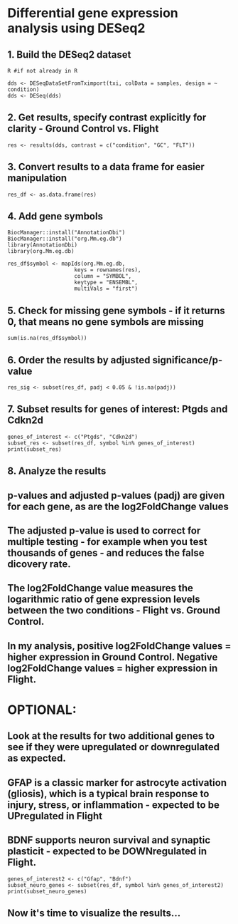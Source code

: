 # Differential gene expression analysis using DESeq2

## 1. Build the DESeq2 dataset
```
R #if not already in R

dds <- DESeqDataSetFromTximport(txi, colData = samples, design = ~ condition)
dds <- DESeq(dds)
```
## 2. Get results, specify contrast explicitly for clarity - Ground Control vs. Flight
```
res <- results(dds, contrast = c("condition", "GC", "FLT"))
```
## 3. Convert results to a data frame for easier manipulation
```
res_df <- as.data.frame(res)
```
## 4. Add gene symbols
```
BiocManager::install("AnnotationDbi")
BiocManager::install("org.Mm.eg.db")
library(AnnotationDbi)
library(org.Mm.eg.db)

res_df$symbol <- mapIds(org.Mm.eg.db,
                     keys = rownames(res),
                     column = "SYMBOL",
                     keytype = "ENSEMBL",
                     multiVals = "first")
```
## 5. Check for missing gene symbols - if it returns 0, that means no gene symbols are missing 
```
sum(is.na(res_df$symbol))
```
## 6. Order the results by adjusted significance/p-value
```
res_sig <- subset(res_df, padj < 0.05 & !is.na(padj))
```
## 7. Subset results for genes of interest: Ptgds and Cdkn2d
```
genes_of_interest <- c("Ptgds", "Cdkn2d")
subset_res <- subset(res_df, symbol %in% genes_of_interest)
print(subset_res)
```
## 8. Analyze the results

## p-values and adjusted p-values (padj) are given for each gene, as are the log2FoldChange values

## The adjusted p-value is used to correct for multiple testing - for example when you test thousands of genes - and reduces the false dicovery rate.  

## The log2FoldChange value measures the logarithmic ratio of gene expression levels between the two conditions - Flight vs. Ground Control. 

## In my analysis, positive log2FoldChange values = higher expression in Ground Control. Negative log2FoldChange values = higher expression in Flight.

# OPTIONAL:

## Look at the results for two additional genes to see if they were upregulated or downregulated as expected.

## GFAP is a classic marker for astrocyte activation (gliosis), which is a typical brain response to injury, stress, or inflammation - expected to be UPregulated in Flight

## BDNF supports neuron survival and synaptic plasticit - expected to be DOWNregulated in Flight.
```
genes_of_interest2 <- c("Gfap", "Bdnf")
subset_neuro_genes <- subset(res_df, symbol %in% genes_of_interest2)
print(subset_neuro_genes)
```
## Now it's time to visualize the results...

